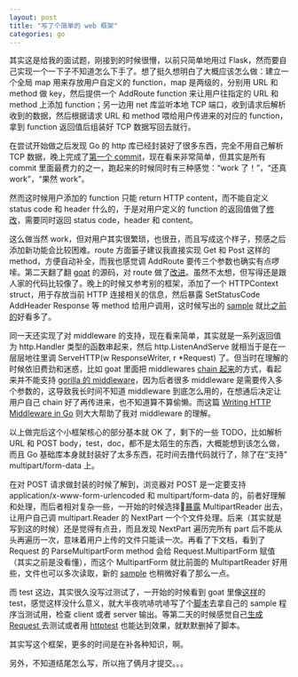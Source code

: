 ```yaml
---
layout: post
title: "写了个简单的 web 框架"
categories: go
---
```


其实这是给我的面试题，刚接到的时候很懵，以前只简单地用过 Flask，然而要自己实现一个一下子不知道怎么下手了。想了挺久想明白了大概应该怎么做：建立一个全局 map 用来存放用户自定义的 function，map 是两级的，分别用 URL 和 method 做 key，然后提供一个 AddRoute function 来让用户往指定的 URL 和 method 上添加 function；另一边用 net 库监听本地 TCP 端口，收到请求后解析收到的数据，然后根据请求 URL 和 method 喂给用户传进来的对应的 function，拿到 function 返回值后组装好 TCP 数据写回去就行。

在尝试开始做之后发现 Go 的 http 库已经封装好了很多东西，完全不用自己解析 TCP 数据，晚上完成了[第一个 commit](https://github.com/radaiming/dumpling/commit/c7226c5c78b5a4821ec6767d57da76a6aa463927)，现在看来非常简单，但其实是所有 commit 里面最费力的之一，跑起来的时候同时有三种感觉：“work 了！”，“还真 work”，“果然 work”。

然而这时候用户添加的 function 只能 return HTTP content，而不能自定义 status code 和 header 什么的，于是对用户定义的 function 的返回值做了[修改](https://github.com/radaiming/dumpling/commit/f1414333126a64b664164dc82089955ad91d9a94)，需要同时返回 status code，header 和 content。

这么做当然 work，但对用户其实很繁琐，也很丑，而且写成这个样子，预感之后添加新功能会比较困难。route 方面篓子建议我直接实现 Get 和 Post 这样的 method，方便自动补全，而我也感觉调 AddRoute 要传三个参数也确实有点啰嗦。第二天翻了翻 [goat](https://github.com/bahlo/goat) 的源码，对 route 做了[改进](https://github.com/radaiming/dumpling/commit/171866a6810894349b3675e443449cc69b4fe580)。虽然不太想，但写得还是跟人家的代码比较像了。晚上的时候又参考别的框架，添加了一个 HTTPContext struct，用于存放当前 HTTP 连接相关的信息，然后暴露 SetStatusCode AddHeader Response 等 method 给用户调用，这时候写出的 [sample](https://github.com/radaiming/dumpling/blob/e6acc48657bf7c4836cdc6ef76d0d5fc6fc7482b/samples/redirect.go) 就比[之前的](https://github.com/radaiming/dumpling/blob/4af4911d2decfab62fde67998cd383b840803be4/samples/redirect.go)好看多了。

同一天还实现了对 middleware 的支持，现在看来简单，其实就是一系列返回值为 http.Handler 类型的函数串起来，然后 http.ListenAndServe 就相当于是在一层层地往里调 ServeHTTP(w ResponseWriter, r *Request) 了。但当时在理解的时候依旧费劲和迷惑，比如 goat 里面把 middlewares [chain 起来](https://github.com/bahlo/goat/blob/4de72452b8cfe7dc1dd9acabf3ca8d4d443dd1ad/middleware.go#L15)的方式，看起来并不能支持 [gorilla 的 middleware](https://godoc.org/github.com/gorilla/handlers)，因为后者很多 middleware 是需要传入多个参数的，这导致我长时间不知道 middleware 到底怎么用的，在想通后决定让用户自己 chain 好了再传进来，也不知道算不算偷懒。而这篇 [Writing HTTP Middleware in Go](https://justinas.org/writing-http-middleware-in-go/) 则大大帮助了我对 middleware 的理解。

以上做完后这个小框架核心的部分基本就 OK 了，剩下的一些 TODO，比如解析 URL 和 POST body，test，doc，都不是太陌生的东西，大概能想到该怎么做，而且 Go 基础库本身就封装好了太多东西，花时间去撸代码就行了，除了在“支持” multipart/form-data 上。

在对 POST 请求做封装的时候了解到，浏览器对 POST 是一定要支持 application/x-www-form-urlencoded 和 multipart/form-data 的，前者好理解和处理，而后者相对复杂一些，一开始的时候选择[暴露](https://github.com/radaiming/dumpling/commit/7c359d2ea529e632e292f73d27094efb541bdc48) MultipartReader 出去，让用户自己调 multipart.Reader 的 NextPart 一个个文件处理。后来（其实就是写到这的时候）还是觉得有点丑，而且发现 NextPart 遍历完所有 part 后不能从头再遍历一次，意味着用户上传的文件只能读一次。再看了下文档，看到了 Request 的 ParseMultipartForm method 会给 Request.MultipartForm 赋值（其实之前是没看懂），而这个 MultipartForm 就比前面的 MultipartReader 好用些，文件也可以多次读取，新的 [sample](https://github.com/radaiming/dumpling/blob/14c552d99f1f9e1ca7066422929b8a7ee8602e01/_samples/return_hash.go) 也稍微好看了那么一点。

而 test 这边，其实很久没写过测试了，一开始的时候看到 goat 里像[这样](https://github.com/bahlo/goat/blob/4de72452b8cfe7dc1dd9acabf3ca8d4d443dd1ad/middleware_test.go#L8)的 test，感觉这样没什么意义，就大半夜吭哧吭哧写了个[脚本](https://github.com/radaiming/dumpling/blob/16f8b7642d2bde734712373cbdeda34698000456/test_samples.py)去拿自己的 sample 程序当测试用，检查 client 或者 server 输出。等第二天的时候感觉自己[生成 Request ](https://github.com/radaiming/dumpling/commit/16f8b7642d2bde734712373cbdeda34698000456)去测试或者用 [httptest](https://github.com/radaiming/dumpling/commit/2803cc080b647e17a2c900a6eb2408083d6409fc) 也能达到效果，就默默删掉了脚本。

其实写这个框架，更多的时间是在补各种知识，啊。

另外，不知道结尾怎么写，所以拖了俩月才提交。。。